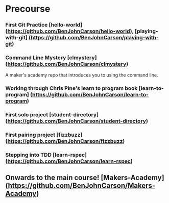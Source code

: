 # Precourse

### First Git Practice [hello-world] (https://github.com/BenJohnCarson/hello-world), [playing-with-git] (https://github.com/BenJohnCarson/playing-with-git)

### Command Line Mystery [clmystery] (https://github.com/BenJohnCarson/clmystery)
A maker's academy repo that introduces you to using the command line.

### Working through Chris Pine's learn to program book [learn-to-program] (https://github.com/BenJohnCarson/learn-to-program)

### First solo project [student-directory] (https://github.com/BenJohnCarson/student-directory)

### First pairing project [fizzbuzz] (https://github.com/BenJohnCarson/fizzbuzz)

### Stepping into TDD [learn-rspec] (https://github.com/BenJohnCarson/learn-rspec)

## Onwards to the main course! [Makers-Academy] (https://github.com/BenJohnCarson/Makers-Academy)
